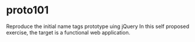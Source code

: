 # proto101
Reproduce the initial name tags prototype uing jQuery
In this self proposed exercise, the target is a functional web application.
